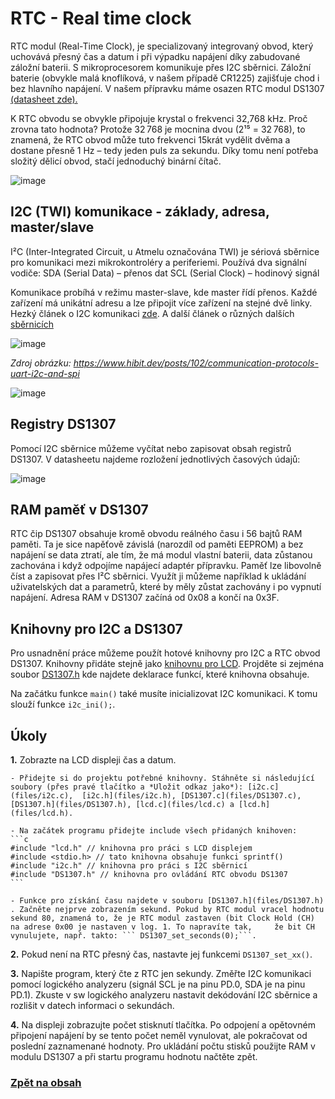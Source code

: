 # RTC - Real time clock

RTC modul (Real-Time Clock), je specializovaný integrovaný obvod, který uchovává přesný čas a datum i při výpadku napájení díky zabudované záložní baterii.
S mikroprocesorem komunikuje přes I2C sběrnici. Záložní baterie (obvykle malá knoflíková, v našem případě CR1225) zajišťuje chod i bez hlavního napájení. V našem přípravku máme osazen RTC modul DS1307 [(datasheet zde).](https://www.analog.com/media/en/technical-documentation/data-sheets/ds1307.pdf)

K RTC obvodu se obvykle připojuje krystal o frekvenci 32,768 kHz. Proč zrovna tato hodnota? Protože 32 768  je mocnina dvou (2¹⁵ = 32 768), to znamená, že RTC obvod může tuto frekvenci 15krát vydělit dvěma a dostane přesně 1 Hz – tedy jeden puls za sekundu. Díky tomu není potřeba složitý dělicí obvod, stačí jednoduchý binární čítač.

![image](https://github.com/user-attachments/assets/cce6d9e5-ccb2-46b5-b323-d633d9c3074b)

## I2C (TWI) komunikace - základy, adresa, master/slave
I²C (Inter-Integrated Circuit, u Atmelu označována TWI) je sériová sběrnice pro komunikaci mezi mikrokontroléry a periferiemi. Používá dva signální vodiče:
SDA (Serial Data) – přenos dat
SCL (Serial Clock) – hodinový signál

Komunikace probíhá v režimu master-slave, kde master řídí přenos. Každé zařízení má unikátní adresu a lze připojit více zařízení na stejné dvě linky. Hezký článek o I2C komunikaci [zde](http://www.elektromys.eu/clanky/ele_i2c/clanek.html). A další článek o různých dalších [sběrnicích](https://www.hibit.dev/posts/102/communication-protocols-uart-i2c-and-spi)

![image](https://github.com/user-attachments/assets/abc6c42b-abeb-4a6f-a850-ca47433e5dd9)
 
*Zdroj obrázku: https://www.hibit.dev/posts/102/communication-protocols-uart-i2c-and-spi*

![image](https://github.com/user-attachments/assets/8d93955c-0cee-41fa-94fe-6d2272da27a4)


## Registry DS1307
Pomocí I2C sběrnice můžeme vyčítat nebo zapisovat obsah registrů DS1307. V datasheetu najdeme rozložení jednotlivých časových údajů:

![image](https://github.com/user-attachments/assets/0fc05e64-ce7f-473a-a149-af28a7b3443b)


## RAM paměť v DS1307
RTC čip DS1307 obsahuje kromě obvodu reálného času i 56 bajtů RAM paměti. Ta je sice napěťově závislá (narozdíl od paměti EEPROM) a bez napájení se data ztratí, ale tím, že má modul vlastní baterii, data zůstanou zachována i když odpojíme napájecí adaptér přípravku. Paměť lze libovolně číst a zapisovat přes I²C sběrnici. Využít ji můžeme například k ukládání uživatelských dat a parametrů, které by měly zůstat zachovány i po vypnutí napájení. Adresa RAM v DS1307 začíná od 0x08 a končí na 0x3F.


## Knihovny pro I2C a DS1307
Pro usnadnění práce můžeme použít hotové knihovny pro I2C a  RTC obvod DS1307. Knihovny přidáte stejně jako [knihovnu pro LCD](https://tomaschovanec.github.io/MIT/12_LCD.html). Projděte si zejména soubor [DS1307.h](files/DS1307.h) kde najdete deklarace funkcí, které knihovna obsahuje.



Na začátku funkce ```main()``` také musíte inicializovat I2C komunikaci. K tomu slouží funkce ```i2c_ini();```.

## Úkoly
**1.** Zobrazte na LCD displeji čas a datum. 

    - Přidejte si do projektu potřebné knihovny. Stáhněte si následující soubory (přes pravé tlačítko a *Uložit odkaz jako*): [i2c.c](files/i2c.c),  [i2c.h](files/i2c.h), [DS1307.c](files/DS1307.c), [DS1307.h](files/DS1307.h), [lcd.c](files/lcd.c) a [lcd.h](files/lcd.h).

    - Na začátek programu přidejte include všech přidaných knihoven:
    ```c
    #include "lcd.h" // knihovna pro práci s LCD displejem
    #include <stdio.h> // tato knihovna obsahuje funkci sprintf()
    #include "i2c.h" // knihovna pro práci s I2C sběrnicí
    #include "DS1307.h" // knihovna pro ovládání RTC obvodu DS1307
    ```

    - Funkce pro získání času najdete v souboru [DS1307.h](files/DS1307.h) . Začněte nejprve zobrazením sekund. Pokud by RTC modul vracel hodnotu sekund 80, znamená to, že je RTC modul zastaven (bit Clock Hold (CH) na adrese 0x00 je nastaven v log. 1. To napravíte tak,     že bit CH vynulujete, např. takto: ``` DS1307_set_seconds(0);```.

**2.** Pokud není na RTC přesný čas, nastavte jej funkcemi ```DS1307_set_xx()```.

**3.** Napište program, který čte z RTC jen sekundy. Změřte I2C komunikaci pomocí logického analyzeru (signál SCL je na pinu PD.0, SDA je na pinu PD.1). Zkuste v sw logického analyzeru nastavit dekódování I2C sběrnice a rozlišit v datech informaci o sekundách.

**4.** Na displeji zobrazujte počet stisknutí tlačítka. Po odpojení a opětovném připojení napájení by se tento počet neměl vynulovat, ale pokračovat od poslední zaznamenané hodnoty. Pro ukládání počtu stisků použijte RAM v modulu DS1307 a při startu programu hodnotu načtěte zpět.


### [Zpět na obsah](README.md)
